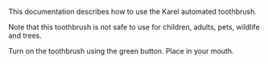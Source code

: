 This documentation describes how to use the Karel automated toothbrush.

Note that this toothbrush is not safe to use for children, adults, pets, wildlife and trees.

Turn on the toothbrush using the green button. Place in your mouth.